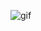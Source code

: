 ![gif](https://preview.redd.it/what-is-your-chosen-pose-for-your-dread-figma-because-v0-6u905ctu0l9c1.gif?width=498&auto=webp&s=ced6cded6945aef6da2e39429e71597d1ea3a65c)
